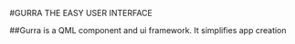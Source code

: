 

#GURRA THE EASY USER INTERFACE

##Gurra is a QML component and ui framework. It simplifies app creation 